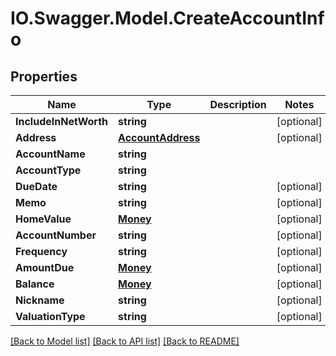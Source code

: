 # IO.Swagger.Model.CreateAccountInfo
## Properties

Name | Type | Description | Notes
------------ | ------------- | ------------- | -------------
**IncludeInNetWorth** | **string** |  | [optional] 
**Address** | [**AccountAddress**](AccountAddress.md) |  | [optional] 
**AccountName** | **string** |  | 
**AccountType** | **string** |  | 
**DueDate** | **string** |  | [optional] 
**Memo** | **string** |  | [optional] 
**HomeValue** | [**Money**](Money.md) |  | [optional] 
**AccountNumber** | **string** |  | [optional] 
**Frequency** | **string** |  | [optional] 
**AmountDue** | [**Money**](Money.md) |  | [optional] 
**Balance** | [**Money**](Money.md) |  | [optional] 
**Nickname** | **string** |  | [optional] 
**ValuationType** | **string** |  | [optional] 

[[Back to Model list]](../README.md#documentation-for-models) [[Back to API list]](../README.md#documentation-for-api-endpoints) [[Back to README]](../README.md)

